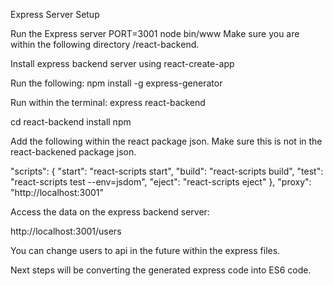 
Express Server Setup 

Run the Express server PORT=3001 node bin/www
Make sure you are within the following directory /react-backend.

Install express backend server using react-create-app

Run the following: npm install -g express-generator

Run within the terminal: express react-backend

cd react-backend
install npm

Add the following within the react package json. Make sure this is not in the react-backened package json.

"scripts": {
    "start": "react-scripts start",
    "build": "react-scripts build",
    "test": "react-scripts test --env=jsdom",
    "eject": "react-scripts eject"
  },
  "proxy": "http://localhost:3001"
  
  Access the data on the express backend server:
  
  http://localhost:3001/users
  
  You can change users to api in the future within the express files.
  
Next steps will be converting the generated express code into ES6 code. 
